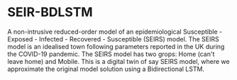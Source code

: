 # SEIR-BDLSTM
A non-intrusive reduced-order model of an epidemiological Susceptible - Exposed - Infected - Recovered - Susceptible (SEIRS) model. The SEIRS model is an idealised town following parameters reported in the UK during the COVID-19 pandemic.
The SEIRS model has two grops: Home (can't leave home) and Mobile. This is a digital twin of say SEIRS model, where we approximate the original model solution using a Bidirectional LSTM.



